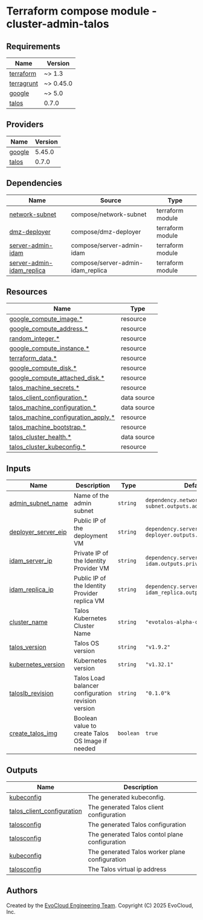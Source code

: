 <!-- BEGIN_TF_DOCS -->
# Terraform compose module - cluster-admin-talos

## Requirements

| Name                                                                        | Version   |
|-----------------------------------------------------------------------------|-----------|
| <a name="requirement_terraform"></a> [terraform](#requirement\_terraform)   | ~> 1.3    |
| <a name="requirement_terragrunt"></a> [terragrunt](#requirement\_terraform) | ~> 0.45.0 |
| <a name="requirement_google"></a> [google](#requirement\_google)            | ~> 5.0    |
| <a name="requirement_talos"></a> [talos](#requirement\_talos)               | 0.7.0     |

## Providers

| Name | Version |
|------|---------|
| <a name="provider_google"></a> [google](#provider\_google) | 5.45.0 |
| <a name="provider_talos"></a> [talos](#provider\_talos) | 0.7.0 |

## Dependencies

| Name                                                                                                 | Source                | Type             |
|------------------------------------------------------------------------------------------------------|-----------------------|------------------|
| <a name="depedencies_network-subnet"></a> [network-subnet](#dependencies\_network-subnet)            | compose/network-subnet | terraform module |
| <a name="dependencies_server-dmz-deployer"></a> [dmz-deployer](#dependencies\_dmz-deployer)          | compose/dmz-deployer  | terraform module |
| <a name="dependencies_server-admin-idam"></a> [server-admin-idam](#dependencies\_server-admin-idam]) | compose/server-admin-idam | terraform module |
| <a name="dependencies_server-admin-idam_replica"></a> [server-admin-idam_replica](#dependencies\_server-admin-idam_replica])   | compose/server-admin-idam_replica | terraform module |

## Resources

| Name                                                                                                                                               | Type        |
|----------------------------------------------------------------------------------------------------------------------------------------------------|-------------|
| [google_compute_image.*](https://registry.terraform.io/providers/hashicorp/google/latest/docs/resources/compute_image)                             | resource    |
| [google_compute_address.*](https://registry.terraform.io/providers/hashicorp/google/latest/docs/resources/compute_address)                         | resource    | | resource    |
| [random_integer.*](https://registry.terraform.io/providers/hashicorp/random/latest/docs/resources/integer)                                         | resource    |
| [google_compute_instance.*](https://registry.terraform.io/providers/hashicorp/google/latest/docs/resources/compute_instance)                       | resource    |
| [terraform_data.*](https://developer.hashicorp.com/terraform/language/resources/terraform-data)                                                    | resource    |
| [google_compute_disk.*](https://registry.terraform.io/providers/hashicorp/google/latest/docs/resources/compute_disk)                               | resource    |
| [google_compute_attached_disk.*](https://registry.terraform.io/providers/hashicorp/google/3.29.0/docs/resources/compute_attached_disk)             | resource    |
| [talos_machine_secrets.*](https://registry.terraform.io/providers/siderolabs/talos/latest/docs/resources/machine_secrets)                          | resource    |
| [talos_client_configuration.*](https://registry.terraform.io/providers/siderolabs/talos/latest/docs/data-sources/client_configuration)             | data source |
| [talos_machine_configuration.*](https://registry.terraform.io/providers/siderolabs/talos/latest/docs/data-sources/machine_configuration)           | data source |
| [talos_machine_configuration_apply.*](https://registry.terraform.io/providers/siderolabs/talos/latest/docs/resources/machine_configuration_apply)  | resource    |
| [talos_machine_bootstrap.*](https://registry.terraform.io/providers/siderolabs/talos/latest/docs/resources/machine_bootstrap)                      | resource    |
| [talos_cluster_health.*](https://registry.terraform.io/providers/siderolabs/talos/latest/docs/data-sources/cluster_health)                         | data source |
| [talos_cluster_kubeconfig.*](https://registry.terraform.io/providers/siderolabs/talos/latest/docs/resources/cluster_kubeconfig)                    | resource    |

## Inputs

| Name                                                                 | Description                                        | Type      | Default                                                   | Required |
|----------------------------------------------------------------------|----------------------------------------------------|-----------|-----------------------------------------------------------|:--------:|
| <a name="input_admin_subnet_name"></a> [admin_subnet_name](#input\_input_admin_subnet_name) | Name of the admin subnet                           | `string`  | `dependency.network-subnet.outputs.admin_subnet_name`     |   yes    |
| <a name="input_deployer_server_eip"></a> [deployer_server_eip](#input\_deployer_server_eip) | Public IP of the deployment VM                     | `string`  | `dependency.server-dmz-deployer.outputs.public_ip`        |   yes    |
| <a name="input_idam_server_ip"></a> [idam_server_ip](#input\_idam_server_ip) | Private IP of the Identity Provider VM             | `string`  | `dependency.server-admin-idam.outputs.private_ip`         |   yes    |
| <a name="input_idam_replica_ip"></a> [idam_replica_ip](#input\_idam_replica_ip) | Public IP of the Identity Provider replica VM      | `string`  | `dependency.server-admin-idam_replica.outputs.private_ip` |   yes    |
| <a name="input_cluster_name"></a> [cluster_name](#input\_cluster_name) | Talos Kubernetes Cluster Name                      | `string`  | `"evotalos-alpha-cluster"`                                |   yes    |
| <a name="input_talos_version"></a> [talos_version](#input\_talos_version) | Talos OS version                                   | `string`  | `"v1.9.2"`                                                |   yes    |
| <a name="input_kubernetes_version"></a> [kubernetes_version](#input\_kubernetes_version) | Kubernetes version                                 | `string`  | `"v1.32.1"`                                               |   yes    |
| <a name="input_taloslb_revision"></a> [taloslb_revision](#input\_taloslb_revision) | Talos Load balancer configuration revision version | `string`  | `"0.1.0"k`                                                |   yes    |
| <a name="input_taloslb_revision"></a> [create_talos_img](#input\_create_talos_img) | Boolean value to create Talos OS Image if needed   | `boolean` | `true`                                                    |   yes    |

## Outputs

| Name                                                                                                       | Description                                  |
|------------------------------------------------------------------------------------------------------------|----------------------------------------------|
| <a name="output_kubeconfig"></a> [kubeconfig](#output\_kubeconfig)                                         | The generated kubeconfig.                    |
| <a name="output_talos_client_configuration"></a> [talos_client_configuration](#output\_talos_client_configuration) | The generated Talos client configuration     |
| <a name="output_talosconfig"></a> [talosconfig](#output\_talosconfig)                                      | The generated Talos configuration            |
| <a name="output_talos_controlplane_config"></a> [talosconfig](#output\_talos_controlplane_config)          | The generated Talos contol plane configuration |
| <a name="output_talos_worker_config"></a> [kubeconfig](#output\_talos_worker_config)                       | The generated Talos worker plane configuration |
| <a name="output_talos_vip"></a> [talosconfig](#output\_talos_vip)                                          | The Talos virtual ip address                 |

## Authors

Created by the [EvoCloud Engineering Team](https://evocloud.dev). Copyright (C) 2025 EvoCloud, Inc.

<!-- END_TF_DOCS -->